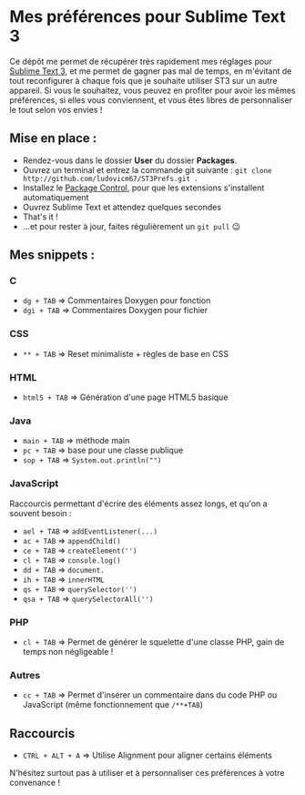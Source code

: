 Mes préférences pour Sublime Text 3
===================================

Ce dépôt me permet de récupérer très rapidement mes réglages pour [Sublime Text 3](http://www.sublimetext.com/3), et me permet de gagner pas mal de temps, en m'évitant de tout reconfigurer à chaque fois que je souhaite utiliser ST3 sur un autre appareil. Si vous le souhaitez, vous peuvez en profiter pour avoir les mêmes préférences, si elles vous conviennent, et vous êtes libres de personnaliser le tout selon vos envies !

## Mise en place :
 * Rendez-vous dans le dossier **User** du dossier **Packages**.
 * Ouvrez un terminal et entrez la commande git suivante : `git clone http://github.com/ludovicm67/ST3Prefs.git .`
 * Installez le [Package Control](https://packagecontrol.io/installation), pour que les extensions s'installent automatiquement
 * Ouvrez Sublime Text et attendez quelques secondes
 * That's it !
 * ...et pour rester à jour, faites régulièrement un `git pull` :wink:

## Mes snippets :

### C

 * `dg + TAB` => Commentaires Doxygen pour fonction
 * `dgi + TAB` => Commentaires Doxygen pour fichier

### CSS

 * `** + TAB` => Reset minimaliste + règles de base en CSS

### HTML

 * `html5 + TAB` => Génération d'une page HTML5 basique

### Java

 * `main + TAB` => méthode main
 * `pc + TAB` => base pour une classe publique
 * `sop + TAB` => `System.out.println("")`

### JavaScript

Raccourcis permettant d'écrire des éléments assez longs, et qu'on a souvent besoin :

 * `ael + TAB` => `addEventListener(...)` 
 * `ac + TAB`  => `appendChild()`
 * `ce + TAB`  => `createElement('')`
 * `cl + TAB`  => `console.log()`
 * `dd + TAB`  => `document.`
 * `ih + TAB`  => `innerHTML`
 * `qs + TAB`  => `querySelector('')`
 * `qsa + TAB` => `querySelectorAll('')`

### PHP

 * `cl + TAB` => Permet de générer le squelette d'une classe PHP, gain de temps non négligeable !

### Autres

 * `cc + TAB` => Permet d'insérer un commentaire dans du code PHP ou JavaScript (même fonctionnement que `/**+TAB`)

## Raccourcis

 * `CTRL + ALT + A` => Utilise Alignment pour aligner certains éléments


N'hésitez surtout pas à utiliser et à personnaliser ces préférences à votre convenance !

